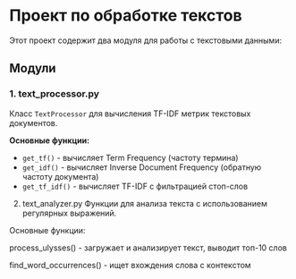 # Проект по обработке текстов

Этот проект содержит два модуля для работы с текстовыми данными:

## Модули

### 1. text_processor.py
Класс `TextProcessor` для вычисления TF-IDF метрик текстовых документов.

**Основные функции:**
- `get_tf()` - вычисляет Term Frequency (частоту термина)
- `get_idf()` - вычисляет Inverse Document Frequency (обратную частоту документа)
- `get_tf_idf()` - вычисляет TF-IDF с фильтрацией стоп-слов


2. text_analyzer.py
Функции для анализа текста с использованием регулярных выражений.

Основные функции:

process_ulysses() - загружает и анализирует текст, выводит топ-10 слов

find_word_occurrences() - ищет вхождения слова с контекстом
